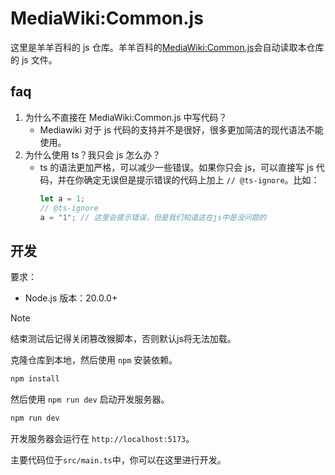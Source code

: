 # MediaWiki:Common.js

这里是羊羊百科的 js 仓库。羊羊百科的[MediaWiki:Common.js](https://xyy.huijiwiki.com/wiki/MediaWiki:Common.js)会自动读取本仓库的 js 文件。

## faq

1. 为什么不直接在 MediaWiki:Common.js 中写代码？
   - Mediawiki 对于 js 代码的支持并不是很好，很多更加简洁的现代语法不能使用。
2. 为什么使用 ts？我只会 js 怎么办？
   - ts 的语法更加严格，可以减少一些错误。如果你只会 js，可以直接写 js 代码，并在你确定无误但是提示错误的代码上加上 `// @ts-ignore`。比如：
     ```ts
     let a = 1;
     // @ts-ignore
     a = "1"; // 这里会提示错误，但是我们知道这在js中是没问题的
     ```

## 开发

要求：

- Node.js 版本：20.0.0+

> [!NOTE]
> 结束测试后记得关闭篡改猴脚本，否则默认js将无法加载。

克隆仓库到本地，然后使用 `npm` 安装依赖。

```bash
npm install
```

然后使用 `npm run dev` 启动开发服务器。

```bash
npm run dev
```

开发服务器会运行在 `http://localhost:5173`。

主要代码位于`src/main.ts`中，你可以在这里进行开发。
